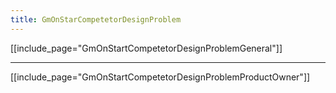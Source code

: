 ```yaml
---
title: GmOnStarCompetetorDesignProblem
---
```

[[include_page="GmOnStartCompetetorDesignProblemGeneral"]]

----

[[include_page="GmOnStartCompetetorDesignProblemProductOwner"]]
